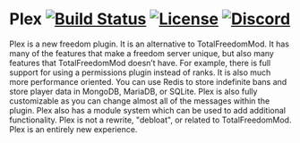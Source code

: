 # Plex [![Build Status](https://ci.plex.us.org/job/Plex/job/master/badge/icon)](https://ci.plex.us.org/job/Plex/job/master/) [![License](https://img.shields.io/github/license/plexusorg/Plex)](https://github.com/plexusorg/Plex/blob/master/LICENSE.md) [![Discord](https://img.shields.io/discord/927737516864446495)](https://discord.plex.us.org)

Plex is a new freedom plugin. It is an alternative to TotalFreedomMod. It has many of the features that make a freedom
server unique, but also many features that TotalFreedomMod doesn’t have. For example, there is full support for using a
permissions plugin instead of ranks. It is also much more performance oriented. You can use Redis to store indefinite
bans and store player data in MongoDB, MariaDB, or SQLite. Plex is also fully customizable as you can change almost all
of the messages within the plugin. Plex also has a module system which can be used to add additional functionality. Plex
is not a rewrite, "debloat", or related to TotalFreedomMod. Plex is an entirely new experience.
